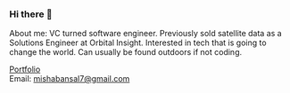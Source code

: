 ### Hi there 👋

About me: VC turned software engineer. Previously sold satellite data as a Solutions Engineer at Orbital Insight. Interested in tech that is going to change the world. Can usually be found outdoors if not coding.

<a href="https://www.mishabansal.com/" target="_blank">Portfolio</a>
<br>
Email: mishabansal7@gmail.com


<!--
**mishkebab/mishkebab** is a ✨ _special_ ✨ repository because its `README.md` (this file) appears on your GitHub profile.

Here are some ideas to get you started:

- 🔭 I’m currently working on ...
- 🌱 I’m currently learning ...
- 👯 I’m looking to collaborate on ...
- 🤔 I’m looking for help with ...
- 💬 Ask me about ...
- 📫 How to reach me: ...
- 😄 Pronouns: ...
- ⚡ Fun fact: ...
-->
